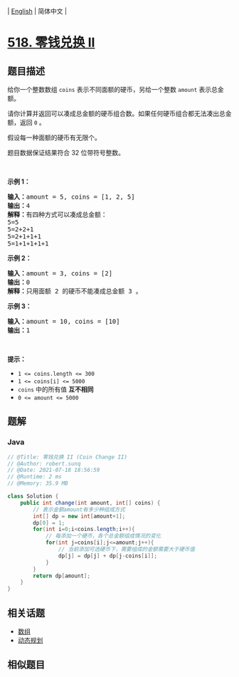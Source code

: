 
| [English](README_EN.md) | 简体中文 |

# [518. 零钱兑换 II](https://leetcode.cn//problems/coin-change-ii/)

## 题目描述

<p>给你一个整数数组 <code>coins</code> 表示不同面额的硬币，另给一个整数 <code>amount</code> 表示总金额。</p>

<p>请你计算并返回可以凑成总金额的硬币组合数。如果任何硬币组合都无法凑出总金额，返回 <code>0</code> 。</p>

<p>假设每一种面额的硬币有无限个。 </p>

<p>题目数据保证结果符合 32 位带符号整数。</p>

<p> </p>

<ul>
</ul>

<p><strong>示例 1：</strong></p>

<pre>
<strong>输入：</strong>amount = 5, coins = [1, 2, 5]
<strong>输出：</strong>4
<strong>解释：</strong>有四种方式可以凑成总金额：
5=5
5=2+2+1
5=2+1+1+1
5=1+1+1+1+1
</pre>

<p><strong>示例 2：</strong></p>

<pre>
<strong>输入：</strong>amount = 3, coins = [2]
<strong>输出：</strong>0
<strong>解释：</strong>只用面额 2 的硬币不能凑成总金额 3 。
</pre>

<p><strong>示例 3：</strong></p>

<pre>
<strong>输入：</strong>amount = 10, coins = [10] 
<strong>输出：</strong>1
</pre>

<p> </p>

<p><strong>提示：</strong></p>

<ul>
	<li><code>1 <= coins.length <= 300</code></li>
	<li><code>1 <= coins[i] <= 5000</code></li>
	<li><code>coins</code> 中的所有值 <strong>互不相同</strong></li>
	<li><code>0 <= amount <= 5000</code></li>
</ul>


## 题解


### Java

```Java
// @Title: 零钱兑换 II (Coin Change II)
// @Author: robert.sunq
// @Date: 2021-07-18 18:56:59
// @Runtime: 2 ms
// @Memory: 35.9 MB

class Solution {
    public int change(int amount, int[] coins) {
        // 表示金额amount有多少种组成方式
        int[] dp = new int[amount+1];
        dp[0] = 1;
        for(int i=0;i<coins.length;i++){
            // 每添加一个硬币，各个总金额组成情况的变化
            for(int j=coins[i];j<=amount;j++){
                // 当前添加可选硬币下，需要组成的金额需要大于硬币值
                dp[j] = dp[j] + dp[j-coins[i]];
            }
        }
        return dp[amount];
    }
}
```



## 相关话题

- [数组](https://leetcode.cn//tag/array)
- [动态规划](https://leetcode.cn//tag/dynamic-programming)

## 相似题目



